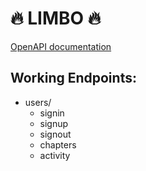 # 🔥 LIMBO 🔥

[OpenAPI documentation](https://github.com/Limbo-Team/Limbo-backend/blob/main/docs/openapi.yml)

## Working Endpoints:
- users/
    - signin
    - signup
    - signout
    - chapters
    - activity